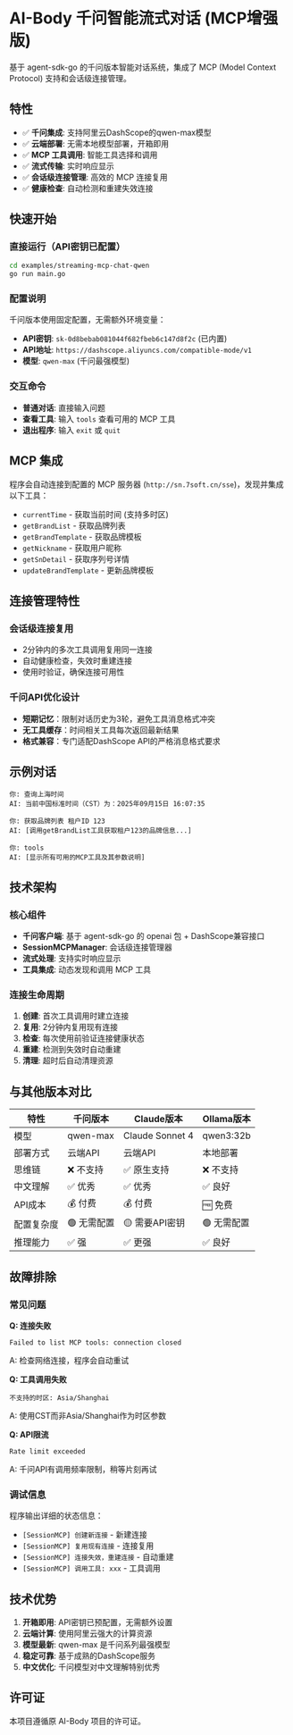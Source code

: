 # AI-Body 千问智能流式对话 (MCP增强版)

基于 agent-sdk-go 的千问版本智能对话系统，集成了 MCP (Model Context Protocol) 支持和会话级连接管理。

## 特性

- ✅ **千问集成**: 支持阿里云DashScope的qwen-max模型
- ✅ **云端部署**: 无需本地模型部署，开箱即用
- ✅ **MCP 工具调用**: 智能工具选择和调用
- ✅ **流式传输**: 实时响应显示
- ✅ **会话级连接管理**: 高效的 MCP 连接复用
- ✅ **健康检查**: 自动检测和重建失效连接

## 快速开始

### 直接运行（API密钥已配置）

```bash
cd examples/streaming-mcp-chat-qwen
go run main.go
```

### 配置说明

千问版本使用固定配置，无需额外环境变量：

- **API密钥**: `sk-0d8bebab081044f682fbeb6c147d8f2c` (已内置)
- **API地址**: `https://dashscope.aliyuncs.com/compatible-mode/v1`
- **模型**: `qwen-max` (千问最强模型)

### 交互命令

- **普通对话**: 直接输入问题
- **查看工具**: 输入 `tools` 查看可用的 MCP 工具
- **退出程序**: 输入 `exit` 或 `quit`

## MCP 集成

程序会自动连接到配置的 MCP 服务器 (`http://sn.7soft.cn/sse`)，发现并集成以下工具：

- `currentTime` - 获取当前时间 (支持多时区)
- `getBrandList` - 获取品牌列表
- `getBrandTemplate` - 获取品牌模板
- `getNickname` - 获取用户昵称
- `getSnDetail` - 获取序列号详情
- `updateBrandTemplate` - 更新品牌模板

## 连接管理特性

### 会话级连接复用
- 2分钟内的多次工具调用复用同一连接
- 自动健康检查，失效时重建连接
- 使用时验证，确保连接可用性

### 千问API优化设计
- **短期记忆**：限制对话历史为3轮，避免工具消息格式冲突
- **无工具缓存**：时间相关工具每次返回最新结果
- **格式兼容**：专门适配DashScope API的严格消息格式要求

## 示例对话

```
你: 查询上海时间
AI: 当前中国标准时间（CST）为：2025年09月15日 16:07:35

你: 获取品牌列表 租户ID 123
AI: [调用getBrandList工具获取租户123的品牌信息...]

你: tools
AI: [显示所有可用的MCP工具及其参数说明]
```

## 技术架构

### 核心组件
- **千问客户端**: 基于 agent-sdk-go 的 openai 包 + DashScope兼容接口
- **SessionMCPManager**: 会话级连接管理器
- **流式处理**: 支持实时响应显示
- **工具集成**: 动态发现和调用 MCP 工具

### 连接生命周期
1. **创建**: 首次工具调用时建立连接
2. **复用**: 2分钟内复用现有连接
3. **检查**: 每次使用前验证连接健康状态
4. **重建**: 检测到失效时自动重建
5. **清理**: 超时后自动清理资源

## 与其他版本对比

| 特性 | 千问版本 | Claude版本 | Ollama版本 |
|------|----------|------------|------------|
| 模型 | qwen-max | Claude Sonnet 4 | qwen3:32b |
| 部署方式 | 云端API | 云端API | 本地部署 |
| 思维链 | ❌ 不支持 | ✅ 原生支持 | ❌ 不支持 |
| 中文理解 | ✅ 优秀 | ✅ 优秀 | ✅ 良好 |
| API成本 | 💰 付费 | 💰 付费 | 🆓 免费 |
| 配置复杂度 | 🟢 无需配置 | 🟡 需要API密钥 | 🟢 无需配置 |
| 推理能力 | ✅ 强 | ✅ 更强 | ✅ 良好 |

## 故障排除

### 常见问题

**Q: 连接失败**
```
Failed to list MCP tools: connection closed
```
A: 检查网络连接，程序会自动重试

**Q: 工具调用失败**
```
不支持的时区: Asia/Shanghai
```
A: 使用CST而非Asia/Shanghai作为时区参数

**Q: API限流**
```
Rate limit exceeded
```
A: 千问API有调用频率限制，稍等片刻再试

### 调试信息

程序输出详细的状态信息：
- `[SessionMCP] 创建新连接` - 新建连接
- `[SessionMCP] 复用现有连接` - 连接复用
- `[SessionMCP] 连接失效，重建连接` - 自动重建
- `[SessionMCP] 调用工具: xxx` - 工具调用

## 技术优势

1. **开箱即用**: API密钥已预配置，无需额外设置
2. **云端计算**: 使用阿里云强大的计算资源
3. **模型最新**: qwen-max 是千问系列最强模型
4. **稳定可靠**: 基于成熟的DashScope服务
5. **中文优化**: 千问模型对中文理解特别优秀

## 许可证

本项目遵循原 AI-Body 项目的许可证。